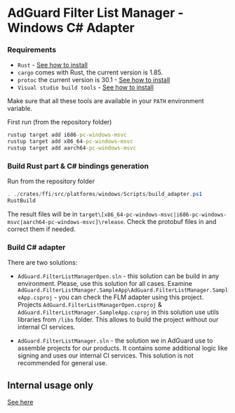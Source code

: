 # AdGuard Filter List Manager - Windows C# Adapter

### Requirements

- `Rust` - [See how to install](https://www.rust-lang.org/tools/install)
- `cargo` comes with Rust, the current version is 1.85.
- `protoc` the current version is 30.1 - [See how to install](https://grpc.io/docs/protoc-installation/)
- `Visual studio build tools` - [See how to install](https://visualstudio.microsoft.com/ru/downloads/#build-tools-for-visual-studio-2022) 

Make sure that all these tools are available in your `PATH` environment variable.

First run (from the repository folder)

```cmd
rustup target add i686-pc-windows-msvc
rustup target add x86_64-pc-windows-msvc
rustup target add aarch64-pc-windows-msvc
```

### Build Rust part & C# bindings generation

Run from the repository folder

```powershell
. ./crates/ffi/src/platforms/windows/Scripts/build_adapter.ps1
RustBuild
```

The result files will be in `target\[x86_64-pc-windows-msvc|i686-pc-windows-msvc|aarch64-pc-windows-msvc]\release`.
Check the protobuf files in and correct them if needed.

### Build C# adapter

There are two solutions: 
- `AdGuard.FilterListManagerOpen.sln` - this solution can be build in any environment. Please, use this solution for all cases.
Examine `AdGuard.FilterListManager.SampleApp\AdGuard.FilterListManager.SampleApp.csproj` - you can check the FLM adapter using this project. Projects `AdGuard.FilterListManagerOpen.csproj` & `AdGuard.FilterListManager.SampleApp.csproj` in this solution use utils libraries from `/libs` folder. This allows to build the project without our internal CI services.

- `AdGuard.FilterListManager.sln` - the solution we in AdGuard use to assemble projects for our products. It contains some additional logic like signing and uses our internal CI services. This solution is not recommended for general use.

## Internal usage only

[See here](README_CI.md)
